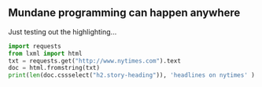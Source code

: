 ## Mundane programming can happen anywhere

Just testing out the highlighting...

~~~py
import requests
from lxml import html
txt = requests.get("http://www.nytimes.com").text
doc = html.fromstring(txt)
print(len(doc.cssselect("h2.story-heading")), 'headlines on nytimes' )
~~~
